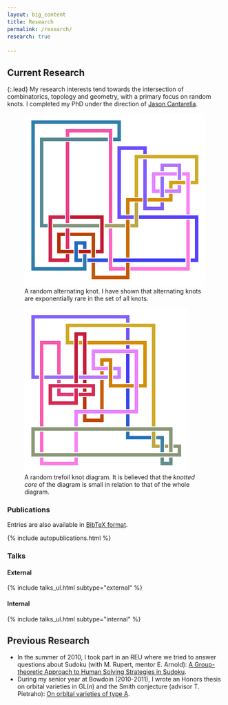 ```yaml
---
layout: big_content
title: Research
permalink: /research/
research: true

---
```


## Current Research

{:.lead}
My research interests tend towards the intersection of
combinatorics, topology and geometry, with a primary focus on random
knots. I completed my PhD under the direction of <a
href="http://www.jasoncantarella.com">Jason Cantarella</a>.

<div class="container-fluid">
<div class="row">
<figure class="col-md-6 figure text-center">
<img class="figure-img"
alt="A random alternating knot"
src="/res/img/knots/alternating_color.svg">
<figcaption class="figure-caption text-left">A random alternating knot.
I have shown that alternating knots are exponentially rare
in the set of all knots.
</figcaption>
</figure>

<figure class="col-md-6 figure text-center">
<img class="figure-img"
alt="A random alternating knot"
src="/res/img/knots/31_color.svg">
<figcaption class="figure-caption text-left">A random trefoil knot diagram. It 
is believed that the <em>knotted core</em> of the diagram is small in relation 
to that of the whole diagram.
</figcaption>
</figure>
</div>
</div>

### Publications

Entries are also available in [BibTeX format](/static/hchapman.bib).

{% include autopublications.html %}

### Talks

#### External
{% include talks_ul.html subtype="external" %}
    
#### Internal
{% include talks_ul.html subtype="internal" %}

## Previous Research

* In the summer of 2010, I took part in an REU where we tried to answer
questions about Sudoku (with M. Rupert, mentor E. Arnold): <a
href="http://digitalarchive.gsu.edu/caaurj/vol3/iss1/3/">A
Group-theoretic Approach to Human Solving Strategies in
Sudoku</a>.
* During my senior year at Bowdoin (2010-2011), I wrote an
Honors thesis on orbital varieties in GL(<em>n</em>) and the Smith
conjecture (advisor T. Pietraho): <a
href="http://bowdoin.aquabrowser.com/?itemid=|library/m/iii-bowdoin|b28667785">On
orbital varieties of type A</a>.
